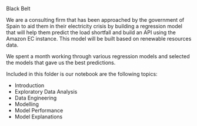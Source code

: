 Black Belt 

We are a consulting firm that has been approached by the government of Spain to aid them in their electricity crisis by building a regression model that will help them predict the load shortfall and build an API using the Amazon EC instance. This model will be built based on renewable resources data. 

We spent a month working through various regression models and selected the models that gave us the best predictions. 

Included in this folder is our notebook are the following topics:  
- Introduction 
- Exploratory Data Analysis 
- Data Engineering
- Modelling
- Model Performance
- Model Explanations
